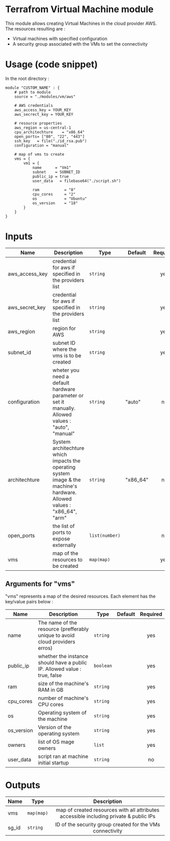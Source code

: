 # Terrafrom Virtual Machine module
This module allows creating Virtual Machines in the cloud provider AWS. The resources resulting are :
- Virtual machines with specified configuration
- A security group associated with the VMs to set the connectivity

# Usage (code snippet)
In the root directory : 

    module "CUSTOM_NAME" : {
        # path to module
        source = "./modules/vm/aws"
        
        # AWS credentials
        aws_access_key = YOUR_KEY
        aws_secrect_key = YOUR_KEY
       
        # resource properties
        aws_region = us-central-1
        cpu_architechture    = "x86_64"
        open_ports= ["80", "22", "443"]
        ssh_key   = file("./id_rsa.pub")
        configuration = "manual"
       
        # map of vms to create
        vms = {
            vm1 = {
                name      = "Vm1"
                subnet    = SUBNET_ID
                public_ip = true
                user_data   = filebase64("./script.sh")

                ram           = "8"
                cpu_cores     = "2"
                os            = "Ubuntu"
                os_version    = "18"
            }
        }
    }

# Inputs
| Name | Description | Type | Default | Required |
|------|-------------|------|---------|:--------:|
| aws_access_key | credential for aws if specified in the providers list | `string` |  | yes |
| aws_secret_key | credential for aws if specified in the providers list | `string` |  | yes |
| aws_region | region for AWS | `string` |  | yes |
| subnet_id | subnet ID where the vms is to be created  | `string` | | yes |
| configuration | wheter you need a default hardware parameter or set it manually. Allowed values : "auto", "manual"  | `string` | "auto" | no |
| architechture | System architechture which impacts the operating system image & the machine's hardware. Allowed values : "x86_64", "arm"  | `string` | "x86_64" | no |
| open_ports | the list of ports to expose externally  | `list(number)` | | no |
| vms | map of the resources to be created | `map(map)` |  | yes |

## Arguments for "vms"
"vms" represents a map of the desired resources. Each element has the key/value pairs below :

| Name | Description | Type | Default | Required |
|------|-------------|------|---------|:--------:|
| name | The name of the resource (prefferably unique to avoid cloud providers erros)  | `string` | | yes |
| public_ip | whether the instance should have a public IP. Allowed value : true, false  | `boolean` | | yes |
| ram | size of the machine's RAM in GB  | `string` | | yes |
| cpu_cores | number of machine's CPU cores  | `string` | | yes |
| os | Operating system of the machine  | `string` | | yes |
| os_version | Version of the operating system  | `string` | | yes |
| owners | list of OS mage owners  | `list` | | yes |
| user_data | script ran at machine initial startup  | `string` | | no |

# Outputs
| Name | Type | Description |
|------|-------------|:--------:|
| vms | `map(map)` | map of created resources with all attributes accessible including private & public IPs |
| sg_id | `string` | ID of the security group created for the VMs connectivity |

